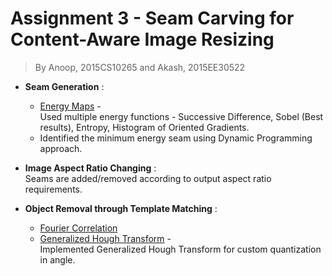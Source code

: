 # Assignment 3 - Seam Carving for Content-Aware Image Resizing
> By Anoop, 2015CS10265 and Akash, 2015EE30522

- **Seam Generation** :
  - <u>Energy Maps</u> -  
    Used multiple energy functions - Successive Difference, Sobel (Best results), Entropy, Histogram of Oriented Gradients.
  - Identified the minimum energy seam using Dynamic Programming approach.
  
- **Image Aspect Ratio Changing** :  
  Seams are added/removed according to output aspect ratio requirements.

- **Object Removal through Template Matching** :
  - <u>Fourier Correlation</u>
  - <u>Generalized Hough Transform</u> -  
    Implemented Generalized Hough Transform for custom quantization in angle.
